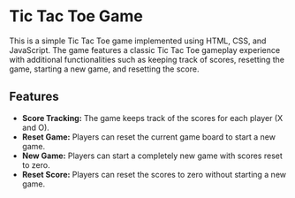 # Tic Tac Toe Game
This is a simple Tic Tac Toe game implemented using HTML, CSS, and JavaScript. The game features a classic Tic Tac Toe gameplay experience with additional functionalities such as keeping track of scores, resetting the game, starting a new game, and resetting the score.
<br>
<h2>Features</h2>
<ul>
    <li><strong>Score Tracking:</strong> The game keeps track of the scores for each player (X and O).</li>
    <li><strong>Reset Game:</strong> Players can reset the current game board to start a new game.</li>
    <li><strong>New Game:</strong> Players can start a completely new game with scores reset to zero.</li>
    <li><strong>Reset Score:</strong> Players can reset the scores to zero without starting a new game.</li>
</ul>
